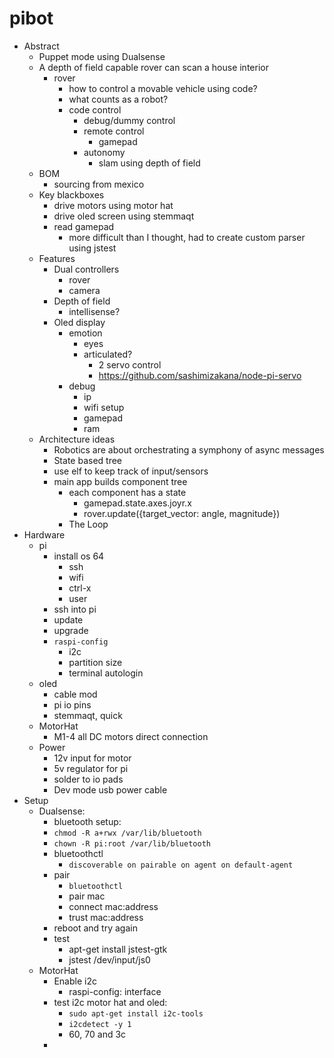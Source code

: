 # pibot

- Abstract
  - Puppet mode using Dualsense
  - A depth of field capable rover can scan a house interior
    - rover
      - how to control a movable vehicle using code?
      - what counts as a robot?
      - code control
        - debug/dummy control
        - remote control
          - gamepad
        - autonomy
          - slam using depth of field
  - BOM
    - sourcing from mexico
  - Key blackboxes
    - drive motors using motor hat
    - drive oled screen using stemmaqt
    - read gamepad
      - more difficult than I thought, had to create custom parser using jstest
  - Features
    - Dual controllers
      - rover
      - camera
    - Depth of field
      - intellisense?
    - Oled display
      - emotion
        - eyes
        - articulated?
          - 2 servo control
          - https://github.com/sashimizakana/node-pi-servo
      - debug
        - ip
        - wifi setup
        - gamepad
        - ram
  - Architecture ideas
    - Robotics are about orchestrating a symphony of async messages
    - State based tree
    - use elf to keep track of input/sensors
    - main app builds component tree
      - each component has a state
        - gamepad.state.axes.joyr.x
        - rover.update({target_vector: angle, magnitude})
      - The Loop
- Hardware
  - pi
    - install os 64
      - ssh
      - wifi
      - ctrl-x
      - user
    - ssh into pi
    - update
    - upgrade
    - `raspi-config`
      - i2c
      - partition size
      - terminal autologin
  - oled
    - cable mod
    - pi io pins
    - stemmaqt, quick
  - MotorHat
    - M1-4 all DC motors direct connection
  - Power
    - 12v input for motor
    - 5v regulator for pi
    - solder to io pads
    - Dev mode usb power cable
- Setup
  - Dualsense:
    - bluetooth setup:
    - `chmod -R a+rwx /var/lib/bluetooth`
    - `chown -R pi:root /var/lib/bluetooth`
    - bluetoothctl
      - `discoverable on pairable on agent on default-agent`
    - pair
      - `bluetoothctl`
      - pair mac
      - connect mac:address
      - trust mac:address
    - reboot and try again
    - test
      - apt-get install jstest-gtk
      - jstest /dev/input/js0
  - MotorHat
    - Enable i2c
      - raspi-config: interface
    - test i2c motor hat and oled:
      - `sudo apt-get install i2c-tools`
      - `i2cdetect -y 1`
      - 60, 70 and 3c
    -
